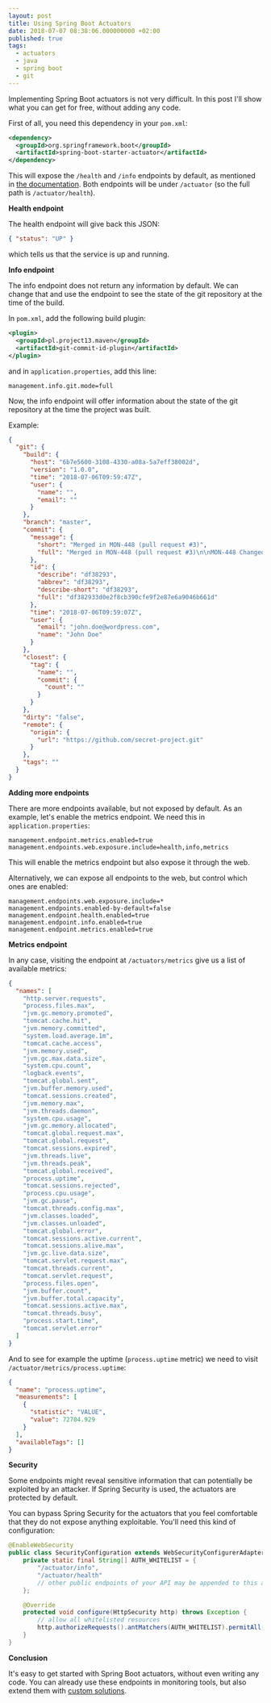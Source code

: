 ```yaml
---
layout: post
title: Using Spring Boot Actuators
date: 2018-07-07 08:38:06.000000000 +02:00
published: true
tags:
  - actuators
  - java
  - spring boot
  - git
---
```


Implementing Spring Boot actuators is not very difficult. In this post I'll show
what you can get for free, without adding any code.

<!--more-->

First of all, you need this dependency in your <code>pom.xml</code>:

```xml
<dependency>
  <groupId>org.springframework.boot</groupId>
  <artifactId>spring-boot-starter-actuator</artifactId>
</dependency>
```

This will expose the <code>/health</code> and <code>/info</code> endpoints by
default, as mentioned in
<a href="https://docs.spring.io/spring-boot/docs/current/reference/html/production-ready-endpoints.html">the
documentation</a>. Both endpoints will be under <code>/actuator</code> (so the
full path is <code>/actuator/health</code>).

<strong>Health endpoint</strong>

The health endpoint will give back this JSON:

```json
{ "status": "UP" }
```

which tells us that the service is up and running.

<strong>Info endpoint</strong>

The info endpoint does not return any information by default. We can change that
and use the endpoint to see the state of the git repository at the time of the
build.

In <code>pom.xml</code>, add the following build plugin:

```xml
<plugin>
  <groupId>pl.project13.maven</groupId>
  <artifactId>git-commit-id-plugin</artifactId>
</plugin>
```

and in <code>application.properties</code>, add this line:

```
management.info.git.mode=full
```

Now, the info endpoint will offer information about the state of the git
repository at the time the project was built.

Example:

```json
{
  "git": {
    "build": {
      "host": "6b7e5600-3108-4330-a08a-5a7eff38002d",
      "version": "1.0.0",
      "time": "2018-07-06T09:59:47Z",
      "user": {
        "name": "",
        "email": ""
      }
    },
    "branch": "master",
    "commit": {
      "message": {
        "short": "Merged in MON-448 (pull request #3)",
        "full": "Merged in MON-448 (pull request #3)\n\nMON-448 Changed auth service to return ExpiresIn for the access token."
      },
      "id": {
        "describe": "df38293",
        "abbrev": "df38293",
        "describe-short": "df38293",
        "full": "df382933d0e2f8cb390cfe9f2e87e6a9046b661d"
      },
      "time": "2018-07-06T09:59:07Z",
      "user": {
        "email": "john.doe@wordpress.com",
        "name": "John Doe"
      }
    },
    "closest": {
      "tag": {
        "name": "",
        "commit": {
          "count": ""
        }
      }
    },
    "dirty": "false",
    "remote": {
      "origin": {
        "url": "https://github.com/secret-project.git"
      }
    },
    "tags": ""
  }
}
```

<strong>Adding more endpoints</strong>

There are more endpoints available, but not exposed by default. As an example,
let's enable the metrics endpoint. We need this in
<code>application.properties</code>:

```
management.endpoint.metrics.enabled=true
management.endpoints.web.exposure.include=health,info,metrics
```

This will enable the metrics endpoint but also expose it through the web.

Alternatively, we can expose all endpoints to the web, but control which ones
are enabled:

```
management.endpoints.web.exposure.include=*
management.endpoints.enabled-by-default=false
management.endpoint.health.enabled=true
management.endpoint.info.enabled=true
management.endpoint.metrics.enabled=true
```

<strong>Metrics endpoint</strong>

In any case, visiting the endpoint at <code>/actuators/metrics</code> give us a
list of available metrics:

```json
{
  "names": [
    "http.server.requests",
    "process.files.max",
    "jvm.gc.memory.promoted",
    "tomcat.cache.hit",
    "jvm.memory.committed",
    "system.load.average.1m",
    "tomcat.cache.access",
    "jvm.memory.used",
    "jvm.gc.max.data.size",
    "system.cpu.count",
    "logback.events",
    "tomcat.global.sent",
    "jvm.buffer.memory.used",
    "tomcat.sessions.created",
    "jvm.memory.max",
    "jvm.threads.daemon",
    "system.cpu.usage",
    "jvm.gc.memory.allocated",
    "tomcat.global.request.max",
    "tomcat.global.request",
    "tomcat.sessions.expired",
    "jvm.threads.live",
    "jvm.threads.peak",
    "tomcat.global.received",
    "process.uptime",
    "tomcat.sessions.rejected",
    "process.cpu.usage",
    "jvm.gc.pause",
    "tomcat.threads.config.max",
    "jvm.classes.loaded",
    "jvm.classes.unloaded",
    "tomcat.global.error",
    "tomcat.sessions.active.current",
    "tomcat.sessions.alive.max",
    "jvm.gc.live.data.size",
    "tomcat.servlet.request.max",
    "tomcat.threads.current",
    "tomcat.servlet.request",
    "process.files.open",
    "jvm.buffer.count",
    "jvm.buffer.total.capacity",
    "tomcat.sessions.active.max",
    "tomcat.threads.busy",
    "process.start.time",
    "tomcat.servlet.error"
  ]
}
```

And to see for example the uptime (<code>process.uptime</code> metric) we need
to visit <code>/actuator/metrics/process.uptime</code>:

```json
{
  "name": "process.uptime",
  "measurements": [
    {
      "statistic": "VALUE",
      "value": 72704.929
    }
  ],
  "availableTags": []
}
```

<strong>Security</strong>

Some endpoints might reveal sensitive information that can potentially be
exploited by an attacker. If Spring Security is used, the actuators are
protected by default.

You can bypass Spring Security for the actuators that you feel comfortable that
they do not expose anything exploitable. You'll need this kind of configuration:

```java
@EnableWebSecurity
public class SecurityConfiguration extends WebSecurityConfigurerAdapter {
    private static final String[] AUTH_WHITELIST = {
        "/actuator/info",
        "/actuator/health"
        // other public endpoints of your API may be appended to this array
    };

    @Override
    protected void configure(HttpSecurity http) throws Exception {
        // allow all whitelisted resources
        http.authorizeRequests().antMatchers(AUTH_WHITELIST).permitAll();
    }
}
```

<strong>Conclusion</strong>

It's easy to get started with Spring Boot actuators, without even writing any
code. You can already use these endpoints in monitoring tools, but also extend
them with
<a href="https://docs.spring.io/spring-boot/docs/current/reference/html/production-ready-endpoints.html#production-ready-endpoints-custom">custom
solutions</a>.
